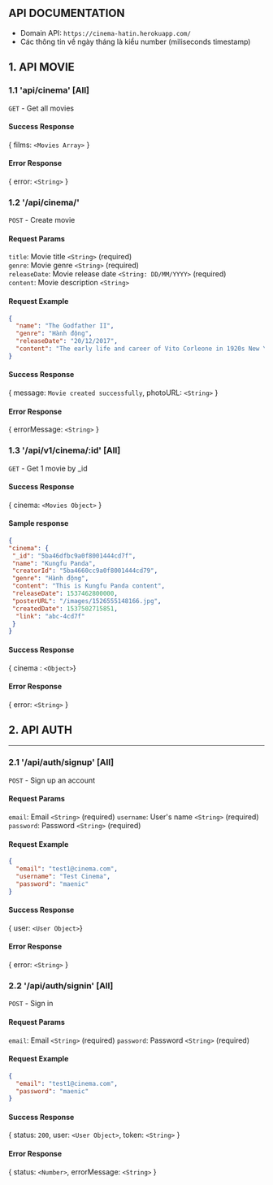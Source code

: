 ## API DOCUMENTATION
- Domain API: `https://cinema-hatin.herokuapp.com/`
- Các thông tin về ngày tháng là kiểu number (miliseconds timestamp)
## 1. API MOVIE
### 1.1 'api/cinema' [All]
`GET` - Get all movies <br>
#### Success Response
{ films: `<Movies Array>` } <br>
#### Error Response
{ error: `<String>` } <br>

### 1.2 '/api/cinema/'
`POST` - Create movie <br>
#### Request Params
`title`: Movie title `<String>` (required)<br>
`genre`: Movie genre `<String>` (required)<br>
`releaseDate`: Movie release date `<String: DD/MM/YYYY>` (required)<br>
`content`: Movie description `<String>`<br>
#### Request Example
```json
{  
  "name": "The Godfather II",
  "genre": "Hành động",
  "releaseDate": "20/12/2017",
  "content": "The early life and career of Vito Corleone in 1920s New York City is portrayed, while his son, Michael, expands and tightens his grip on the family crime syndicate."
}
```
#### Success Response
{ message: `Movie created successfully`, photoURL: `<String>` } <br>
#### Error Response
{ errorMessage: `<String>` } <br>

### 1.3 '/api/v1/cinema/:id' [All]
`GET` - Get 1 movie by _id <br>
#### Success Response
{ cinema: `<Movies Object>` } <br>
#### Sample response
```json
{
"cinema": {
 "_id": "5ba46dfbc9a0f8001444cd7f",
 "name": "Kungfu Panda",
 "creatorId": "5ba4660cc9a0f8001444cd79",
 "genre": "Hành động",
 "content": "This is Kungfu Panda content",
 "releaseDate": 1537462800000,
 "posterURL": "/images/1526555148166.jpg",
 "createdDate": 1537502715851,
  "link": "abc-4cd7f"
 }
}
```
#### Success Response
{ cinema : `<Object>`} <br>
#### Error Response
{ error: `<String>` }
## 2. API AUTH
---
### 2.1 '/api/auth/signup' [All]
`POST` - Sign up an account <br>
#### Request Params
`email`: Email `<String>` (required)
`username`: User's name `<String>` (required)
`password`: Password `<String>` (required)
#### Request Example
```json
{
  "email": "test1@cinema.com",
  "username": "Test Cinema",
  "password": "maenic"
}
```
#### Success Response
{ user: `<User Object>`} <br>
#### Error Response
{ error: `<String>` } <br>

### 2.2 '/api/auth/signin' [All]
`POST` - Sign in <br>
#### Request Params
`email`: Email `<String>` (required)
`password`: Password `<String>` (required)
#### Request Example
```json
{
  "email": "test1@cinema.com",  
  "password": "maenic"
}
```
#### Success Response
{ status: `200`, user: `<User Object>`, token: `<String>` } <br>
#### Error Response
{ status: `<Number>`, errorMessage: `<String>` } <br>
